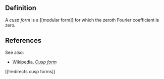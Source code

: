 

## Definition

A _cusp form_ is a [[modular form]] for which the zeroth Fourier coefficient is zero.

## References

See also:

* Wikipedia, _[Cusp form](https://en.wikipedia.org/wiki/Cusp_form)_

[[!redirects cusp forms]]

